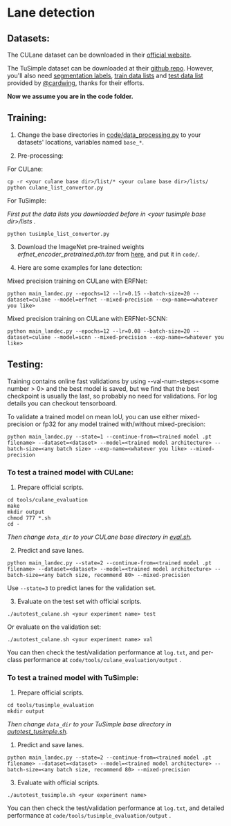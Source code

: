 # Lane detection

## Datasets: 

The CULane dataset can be downloaded in their [official website](https://xingangpan.github.io/projects/CULane.html).

The TuSimple dataset can be downloaded at their [github repo](https://github.com/TuSimple/tusimple-benchmark/issues/3). However, you'll also need [segmentation labels](https://drive.google.com/open?id=1uLZk_i6rxRMvwLF8dLy19dTJiOgnbotf), [train data lists](https://drive.google.com/open?id=1hzfxufoCnUYEahQ3k29b8flJhNk0gAo4) and [test data list](https://github.com/cardwing/Codes-for-Lane-Detection/blob/master/ENet-TuSimple-Torch/list/list_test.txt) provided by [@cardwing](https://github.com/cardwing), thanks for their efforts.

**Now we assume you are in the code folder.**

## Training:

1. Change the base directories in [code/data_processing.py](code/data_processing.py) to your datasets' locations, variables named `base_*`.

2. Pre-processing:

For CULane:

```
cp -r <your culane base dir>/list/* <your culane base dir>/lists/
python culane_list_convertor.py
```

For TuSimple:

*First put the data lists you downloaded before in \<your tusimple base dir\>/lists .*

```
python tusimple_list_convertor.py
```

3. Download the ImageNet pre-trained weights *erfnet_encoder_pretrained.pth.tar* from [here](https://github.com/Eromera/erfnet_pytorch/tree/master/trained_models), and put it in `code/`.

4. Here are some examples for lane detection:

Mixed precision training on CULane with ERFNet:

```
python main_landec.py --epochs=12 --lr=0.15 --batch-size=20 --dataset=culane --model=erfnet --mixed-precision --exp-name=<whatever you like>
```

Mixed precision training on CULane with ERFNet-SCNN:

```
python main_landec.py --epochs=12 --lr=0.08 --batch-size=20 --dataset=culane --model=scnn --mixed-precision --exp-name=<whatever you like>
```

## Testing:

Training contains online fast validations by using --val-num-steps=\<some number > 0\> and the best model is saved, but we find that the best checkpoint is usually the last, so probably no need for validations. For log details you can checkout tensorboard.

To validate a trained model on mean IoU, you can use either mixed-precision or fp32 for any model trained with/without mixed-precision:

```
python main_landec.py --state=1 --continue-from=<trained model .pt filename> --dataset=<dataset> --model=<trained model architecture> --batch-size=<any batch size> --exp-name=<whatever you like> --mixed-precision
```

### To test a trained model with CULane:

1. Prepare official scripts.

```
cd tools/culane_evaluation
make
mkdir output
chmod 777 *.sh
cd -
```

*Then change `data_dir` to your CULane base directory in [eval.sh](code/tools/culane_evaluation/eval.sh).*

2. Predict and save lanes.
   
```
python main_landec.py --state=2 --continue-from=<trained model .pt filename> --dataset=<dataset> --model=<trained model architecture> --batch-size=<any batch size, recommend 80> --mixed-precision
```

Use `--state=3` to predict lanes for the validation set.

3. Evaluate on the test set with official scripts.

```
./autotest_culane.sh <your experiment name> test
```

Or evaluate on the validation set:

```
./autotest_culane.sh <your experiment name> val
```

You can then check the test/validation performance at `log.txt`, and per-class performance at `code/tools/culane_evaluation/output` .

### To test a trained model with TuSimple:

1. Prepare official scripts.

```
cd tools/tusimple_evaluation
mkdir output
```

*Then change `data_dir` to your TuSimple base directory in [autotest_tusimple.sh](code/autotest_tusimple.sh).*

1. Predict and save lanes.
   
```
python main_landec.py --state=2 --continue-from=<trained model .pt filename> --dataset=<dataset> --model=<trained model architecture> --batch-size=<any batch size, recommend 80> --mixed-precision
```

3. Evaluate with official scripts.

```
./autotest_tusimple.sh <your experiment name>
```

You can then check the test/validation performance at `log.txt`, and detailed performance at `code/tools/tusimple_evaluation/output` .
